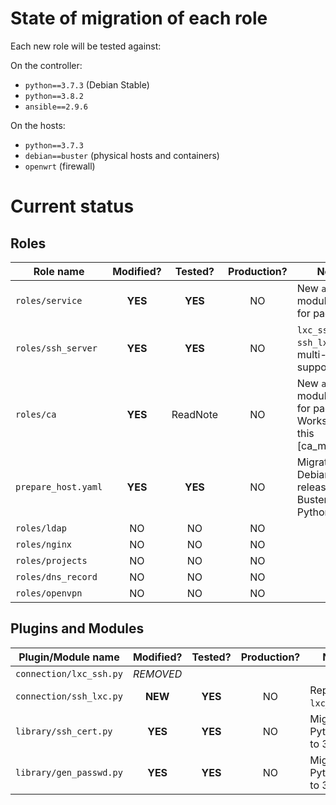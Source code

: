 # State of migration of each role

Each new role will be tested against:

On the controller:

- `python==3.7.3` (Debian Stable)
- `python==3.8.2`
- `ansible==2.9.6`

On the hosts:

- `python==3.7.3`
- `debian==buster` (physical hosts and containers)
- `openwrt` (firewall)

# Current status

## Roles

| Role name          | Modified? | Tested?  | Production? | Notes                                                                |
|--------------------|:---------:|:--------:|:-----------:|----------------------------------------------------------------------|
|`roles/service`     | **YES**   | **YES**  | NO          | New `apt` module style for packages.                                 |
|`roles/ssh_server`  | **YES**   | **YES**  | NO          | `lxc_ssh.py` --> `ssh_lxc.py`, multi-key support.                    |
|`roles/ca`          | **YES**   | ReadNote | NO          | New `apt` module style for pacakges. Works with this [ca_manager].   |
|`prepare_host.yaml` | **YES**   | **YES**  | NO          | Migrate Debian release to Buster and Python 2 to 3.                  |
|`roles/ldap`        | NO        | NO       | NO          |                                                                      |
|`roles/nginx`       | NO        | NO       | NO          |                                                                      |
|`roles/projects`    | NO        | NO       | NO          |                                                                      |
|`roles/dns_record`  | NO        | NO       | NO          |                                                                      |
|`roles/openvpn`     | NO        | NO       | NO          |                                                                      |


## Plugins and Modules

| Plugin/Module name     | Modified? | Tested?   | Production? | Notes                       |
|------------------------|:---------:|:---------:|:-----------:|-----------------------------|
|`connection/lxc_ssh.py` | *REMOVED* |           |             |                             |
|`connection/ssh_lxc.py` | **NEW**   | **YES**   | NO          | Replace `lxc_ssh.py`.       |
|`library/ssh_cert.py`   | **YES**   | **YES**   | NO          | Migrate Python 2 to 3.      |
|`library/gen_passwd.py` | **YES**   | **YES**   | NO          | Migrate Python 2 to 3.      |

[1]: https://github.com/LILiK-117bis/ca_manager/tree/peewee3%2Brfc5280
